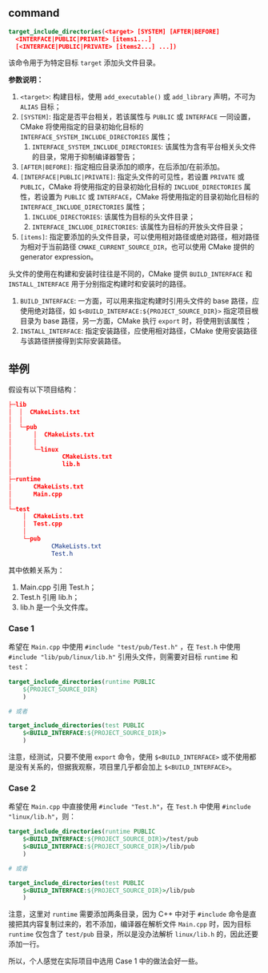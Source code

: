 ## command

```cmake
target_include_directories(<target> [SYSTEM] [AFTER|BEFORE]
  <INTERFACE|PUBLIC|PRIVATE> [items1...]
  [<INTERFACE|PUBLIC|PRIVATE> [items2...] ...])
```

该命令用于为特定目标 `target` 添加头文件目录。

**参数说明：**

1. `<target>`: 构建目标，使用 `add_executable()` 或 `add_library` 声明，不可为 `ALIAS` 目标；
2. `[SYSTEM]`: 指定是否平台相关，若该属性与 `PUBLIC` 或 `INTERFACE` 一同设置，CMake 将使用指定的目录初始化目标的 `INTERFACE_SYSTEM_INCLUDE_DIRECTORIES` 属性；
	1. `INTERFACE_SYSTEM_INCLUDE_DIRECTORIES`: 该属性为含有平台相关头文件的目录，常用于抑制编译器警告；
3. `[AFTER|BEFORE]`: 指定相应目录添加的顺序，在后添加/在前添加。
4. `[INTERFACE|PUBLIC|PRIVATE]`: 指定头文件的可见性，若设置 `PRIVATE` 或 `PUBLIC`，CMake 将使用指定的目录初始化目标的 `INCLUDE_DIRECTORIES` 属性，若设置为 `PUBLIC` 或 `INTERFACE`，CMake 将使用指定的目录初始化目标的 `INTERFACE_INCLUDE_DIRECTORIES` 属性；
	1. `INCLUDE_DIRECTORIES`: 该属性为目标的头文件目录；
	2. `INTERFACE_INCLUDE_DIRECTORIES`: 该属性为目标的开放头文件目录；
5. `[items]`: 指定要添加的头文件目录，可以使用相对路径或绝对路径，相对路径为相对于当前路径 `CMAKE_CURRENT_SOURCE_DIR`，也可以使用 CMake 提供的 generator expression。

头文件的使用在构建和安装时往往是不同的，CMake 提供 `BUILD_INTERFACE` 和 `INSTALL_INTERFACE` 用于分别指定构建时和安装时的路径。
1. `BUILD_INTERFACE`: 一方面，可以用来指定构建时引用头文件的 base 路径，应使用绝对路径，如 `$<BUILD_INTERFACE:${PROJECT_SOURCE_DIR}>` 指定项目根目录为 base 路径，另一方面，CMake 执行 `export` 时，将使用到该属性；
2. `INSTALL_INTERFACE`: 指定安装路径，应使用相对路径，CMake 使用安装路径与该路径拼接得到实际安装路径。

## 举例

假设有以下项目结构：

```cmake
├─lib
│  │  CMakeLists.txt
│  │
│  └─pub
│      │  CMakeLists.txt
│      │
│      └─linux
│              CMakeLists.txt
│              lib.h
│
├─runtime
│      CMakeLists.txt
│      Main.cpp
│
└─test
    │  CMakeLists.txt
    │  Test.cpp
    │
    └─pub
            CMakeLists.txt
            Test.h
```

其中依赖关系为：
1. Main.cpp 引用 Test.h；
2. Test.h 引用 lib.h；
3. lib.h 是一个头文件库。

### Case 1

希望在 `Main.cpp` 中使用 `#include "test/pub/Test.h"` ，在 `Test.h` 中使用 `#include "lib/pub/linux/lib.h"` 引用头文件，则需要对目标 `runtime` 和 `test`：

```cmake
target_include_directories(runtime PUBLIC
    ${PROJECT_SOURCE_DIR}
    )

# 或者

target_include_directories(test PUBLIC
    $<BUILD_INTERFACE:${PROJECT_SOURCE_DIR}>
    )
```

注意，经测试，只要不使用 `export` 命令，使用 `$<BUILD_INTERFACE>` 或不使用都是没有关系的，但据我观察，项目里几乎都会加上 `$<BUILD_INTERFACE>`。

### Case 2

希望在 `Main.cpp` 中直接使用 `#include "Test.h"`，在 `Test.h` 中使用 `#include "linux/lib.h"`，则：

```cmake
target_include_directories(runtime PUBLIC
    $<BUILD_INTERFACE:${PROJECT_SOURCE_DIR}>/test/pub
    $<BUILD_INTERFACE:${PROJECT_SOURCE_DIR}>/lib/pub
    )

# 或者

target_include_directories(test PUBLIC
    $<BUILD_INTERFACE:${PROJECT_SOURCE_DIR}>/lib/pub
    )
```

注意，这里对 `runtime` 需要添加两条目录，因为 C++ 中对于 `#include` 命令是直接把其内容复制过来的，若不添加，编译器在解析文件 `Main.cpp` 时，因为目标 `runtime` 仅包含了 `test/pub` 目录，所以是没办法解析 `linux/lib.h` 的，因此还要添加一行。

所以，个人感觉在实际项目中选用 Case 1 中的做法会好一些。
